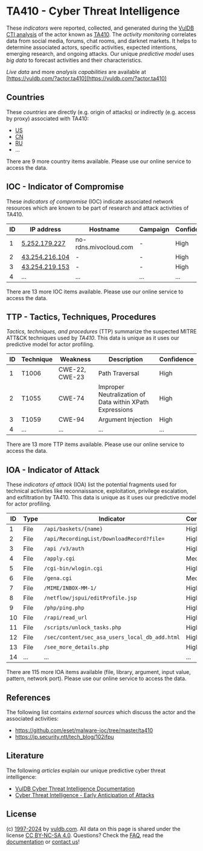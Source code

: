 # TA410 - Cyber Threat Intelligence

These _indicators_ were reported, collected, and generated during the [VulDB CTI analysis](https://vuldb.com/?kb.cti) of the actor known as [TA410](https://vuldb.com/?actor.ta410). The _activity monitoring_ correlates data from social media, forums, chat rooms, and darknet markets. It helps to determine associated actors, specific activities, expected intentions, emerging research, and ongoing attacks. Our unique _predictive model_ uses _big data_ to forecast activities and their characteristics.

_Live data_ and more _analysis capabilities_ are available at [https://vuldb.com/?actor.ta410](https://vuldb.com/?actor.ta410)

## Countries

These _countries_ are directly (e.g. origin of attacks) or indirectly (e.g. access by proxy) associated with TA410:

* [US](https://vuldb.com/?country.us)
* [CN](https://vuldb.com/?country.cn)
* [RU](https://vuldb.com/?country.ru)
* ...

There are 9 more country items available. Please use our online service to access the data.

## IOC - Indicator of Compromise

These _indicators of compromise_ (IOC) indicate associated network resources which are known to be part of research and attack activities of TA410.

ID | IP address | Hostname | Campaign | Confidence
-- | ---------- | -------- | -------- | ----------
1 | [5.252.179.227](https://vuldb.com/?ip.5.252.179.227) | no-rdns.mivocloud.com | - | High
2 | [43.254.216.104](https://vuldb.com/?ip.43.254.216.104) | - | - | High
3 | [43.254.219.153](https://vuldb.com/?ip.43.254.219.153) | - | - | High
4 | ... | ... | ... | ...

There are 13 more IOC items available. Please use our online service to access the data.

## TTP - Tactics, Techniques, Procedures

_Tactics, techniques, and procedures_ (TTP) summarize the suspected MITRE ATT&CK techniques used by _TA410_. This data is unique as it uses our predictive model for actor profiling.

ID | Technique | Weakness | Description | Confidence
-- | --------- | -------- | ----------- | ----------
1 | T1006 | CWE-22, CWE-23 | Path Traversal | High
2 | T1055 | CWE-74 | Improper Neutralization of Data within XPath Expressions | High
3 | T1059 | CWE-94 | Argument Injection | High
4 | ... | ... | ... | ...

There are 13 more TTP items available. Please use our online service to access the data.

## IOA - Indicator of Attack

These _indicators of attack_ (IOA) list the potential fragments used for technical activities like reconnaissance, exploitation, privilege escalation, and exfiltration by TA410. This data is unique as it uses our predictive model for actor profiling.

ID | Type | Indicator | Confidence
-- | ---- | --------- | ----------
1 | File | `/api/baskets/{name}` | High
2 | File | `/api/RecordingList/DownloadRecord?file=` | High
3 | File | `/api /v3/auth` | High
4 | File | `/apply.cgi` | Medium
5 | File | `/cgi-bin/wlogin.cgi` | High
6 | File | `/gena.cgi` | Medium
7 | File | `/MIME/INBOX-MM-1/` | High
8 | File | `/netflow/jspui/editProfile.jsp` | High
9 | File | `/php/ping.php` | High
10 | File | `/rapi/read_url` | High
11 | File | `/scripts/unlock_tasks.php` | High
12 | File | `/sec/content/sec_asa_users_local_db_add.html` | High
13 | File | `/see_more_details.php` | High
14 | ... | ... | ...

There are 115 more IOA items available (file, library, argument, input value, pattern, network port). Please use our online service to access the data.

## References

The following list contains _external sources_ which discuss the actor and the associated activities:

* https://github.com/eset/malware-ioc/tree/master/ta410
* https://jp.security.ntt/tech_blog/102ifpu

## Literature

The following _articles_ explain our unique predictive cyber threat intelligence:

* [VulDB Cyber Threat Intelligence Documentation](https://vuldb.com/?kb.cti)
* [Cyber Threat Intelligence - Early Anticipation of Attacks](https://www.scip.ch/en/?labs.20201022)

## License

(c) [1997-2024](https://vuldb.com/?kb.changelog) by [vuldb.com](https://vuldb.com/?kb.about). All data on this page is shared under the license [CC BY-NC-SA 4.0](https://creativecommons.org/licenses/by-nc-sa/4.0/). Questions? Check the [FAQ](https://vuldb.com/?kb.faq), read the [documentation](https://vuldb.com/?kb) or [contact us](https://vuldb.com/?contact)!
